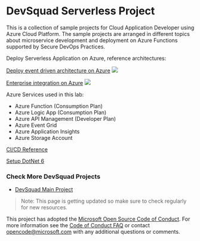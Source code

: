 # DevSquad Serverless Project

This is a collection of sample projects for Cloud Application Developer using Azure Cloud Platform. The sample projects are arranged in different topics about microservice development and deployment on Azure Functions supported by Secure DevOps Practices.

Deploy Serverless Application on Azure, reference architectures:

[Deploy event driven architecture on Azure](https://docs.microsoft.com/en-us/azure/architecture/reference-architectures/serverless/cloud-automation)
![](https://docs.microsoft.com/en-us/azure/architecture/reference-architectures/serverless/_images/cloud-automation.png)

[Enterprise integration on Azure](https://docs.microsoft.com/en-us/azure/architecture/reference-architectures/enterprise-integration/basic-enterprise-integration)
![](https://docs.microsoft.com/en-us/azure/architecture/reference-architectures/enterprise-integration/_images/simple-enterprise-integration.png)

Azure Services used in this lab:
* Azure Function (Consumption Plan)
* Azure Logic App (Consumption Plan)
* Azure API Management (Developer Plan)
* Azure Event Grid
* Azure Application Insights
* Azure Storage Account

[CI/CD Reference](https://docs.microsoft.com/en-us/azure/azure-functions/functions-how-to-github-actions?tabs=dotnet)

[Setup DotNet 6](https://github.com/actions/setup-dotnet)

### Check More DevSquad Projects
* [DevSquad Main Project](https://github.com/microsoft/fast-prototyping)

> Note: This page is getting updated so make sure to check regularly for new resources.

This project has adopted the [Microsoft Open Source Code of Conduct](https://opensource.microsoft.com/codeofconduct/). For more information see the [Code of Conduct FAQ](https://opensource.microsoft.com/codeofconduct/faq/) or contact [opencode@microsoft.com](mailto:opencode@microsoft.com) with any additional questions or comments.
